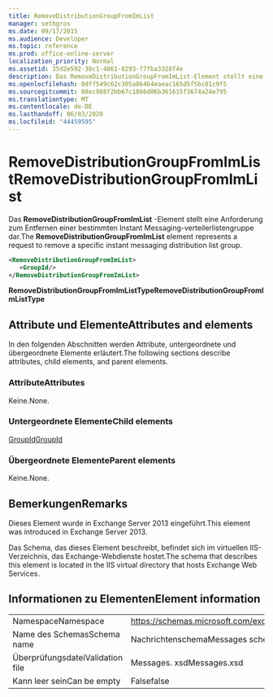 ```yaml
---
title: RemoveDistributionGroupFromImList
manager: sethgros
ms.date: 09/17/2015
ms.audience: Developer
ms.topic: reference
ms.prod: office-online-server
localization_priority: Normal
ms.assetid: 35d2e592-38c1-4861-8293-f7fba3328f4e
description: Das RemoveDistributionGroupFromImList-Element stellt eine Anforderung zum Entfernen einer bestimmten Instant Messaging-verteilerlistengruppe dar.
ms.openlocfilehash: 0dff549c62c305a86464eaeac165d5f5bc01c9f5
ms.sourcegitcommit: 88ec988f2bb67c1866d06b361615f3674a24e795
ms.translationtype: MT
ms.contentlocale: de-DE
ms.lasthandoff: 06/03/2020
ms.locfileid: "44459595"
---
```

# <a name="removedistributiongroupfromimlist"></a><span data-ttu-id="da267-103">RemoveDistributionGroupFromImList</span><span class="sxs-lookup"><span data-stu-id="da267-103">RemoveDistributionGroupFromImList</span></span>

<span data-ttu-id="da267-104">Das **RemoveDistributionGroupFromImList** -Element stellt eine Anforderung zum Entfernen einer bestimmten Instant Messaging-verteilerlistengruppe dar.</span><span class="sxs-lookup"><span data-stu-id="da267-104">The **RemoveDistributionGroupFromImList** element represents a request to remove a specific instant messaging distribution list group.</span></span> 
  
```XML
<RemoveDistributionGroupFromImList>
   <GroupId/>
</RemoveDistributionGroupFromImList>
```

 <span data-ttu-id="da267-105">**RemoveDistributionGroupFromImListType**</span><span class="sxs-lookup"><span data-stu-id="da267-105">**RemoveDistributionGroupFromImListType**</span></span>
## <a name="attributes-and-elements"></a><span data-ttu-id="da267-106">Attribute und Elemente</span><span class="sxs-lookup"><span data-stu-id="da267-106">Attributes and elements</span></span>

<span data-ttu-id="da267-107">In den folgenden Abschnitten werden Attribute, untergeordnete und übergeordnete Elemente erläutert.</span><span class="sxs-lookup"><span data-stu-id="da267-107">The following sections describe attributes, child elements, and parent elements.</span></span>
  
### <a name="attributes"></a><span data-ttu-id="da267-108">Attribute</span><span class="sxs-lookup"><span data-stu-id="da267-108">Attributes</span></span>

<span data-ttu-id="da267-109">Keine.</span><span class="sxs-lookup"><span data-stu-id="da267-109">None.</span></span>
  
### <a name="child-elements"></a><span data-ttu-id="da267-110">Untergeordnete Elemente</span><span class="sxs-lookup"><span data-stu-id="da267-110">Child elements</span></span>

[<span data-ttu-id="da267-111">GroupId</span><span class="sxs-lookup"><span data-stu-id="da267-111">GroupId</span></span>](groupid.md)
  
### <a name="parent-elements"></a><span data-ttu-id="da267-112">Übergeordnete Elemente</span><span class="sxs-lookup"><span data-stu-id="da267-112">Parent elements</span></span>

<span data-ttu-id="da267-113">Keine.</span><span class="sxs-lookup"><span data-stu-id="da267-113">None.</span></span>
  
## <a name="remarks"></a><span data-ttu-id="da267-114">Bemerkungen</span><span class="sxs-lookup"><span data-stu-id="da267-114">Remarks</span></span>

<span data-ttu-id="da267-115">Dieses Element wurde in Exchange Server 2013 eingeführt.</span><span class="sxs-lookup"><span data-stu-id="da267-115">This element was introduced in Exchange Server 2013.</span></span>
  
<span data-ttu-id="da267-116">Das Schema, das dieses Element beschreibt, befindet sich im virtuellen IIS-Verzeichnis, das Exchange-Webdienste hostet.</span><span class="sxs-lookup"><span data-stu-id="da267-116">The schema that describes this element is located in the IIS virtual directory that hosts Exchange Web Services.</span></span>
  
## <a name="element-information"></a><span data-ttu-id="da267-117">Informationen zu Elementen</span><span class="sxs-lookup"><span data-stu-id="da267-117">Element information</span></span>

|||
|:-----|:-----|
|<span data-ttu-id="da267-118">Namespace</span><span class="sxs-lookup"><span data-stu-id="da267-118">Namespace</span></span>  <br/> |https://schemas.microsoft.com/exchange/services/2006/messages  <br/> |
|<span data-ttu-id="da267-119">Name des Schemas</span><span class="sxs-lookup"><span data-stu-id="da267-119">Schema name</span></span>  <br/> |<span data-ttu-id="da267-120">Nachrichtenschema</span><span class="sxs-lookup"><span data-stu-id="da267-120">Messages schema</span></span>  <br/> |
|<span data-ttu-id="da267-121">Überprüfungsdatei</span><span class="sxs-lookup"><span data-stu-id="da267-121">Validation file</span></span>  <br/> |<span data-ttu-id="da267-122">Messages. xsd</span><span class="sxs-lookup"><span data-stu-id="da267-122">Messages.xsd</span></span>  <br/> |
|<span data-ttu-id="da267-123">Kann leer sein</span><span class="sxs-lookup"><span data-stu-id="da267-123">Can be empty</span></span>  <br/> |<span data-ttu-id="da267-124">False</span><span class="sxs-lookup"><span data-stu-id="da267-124">false</span></span>  <br/> |
   

